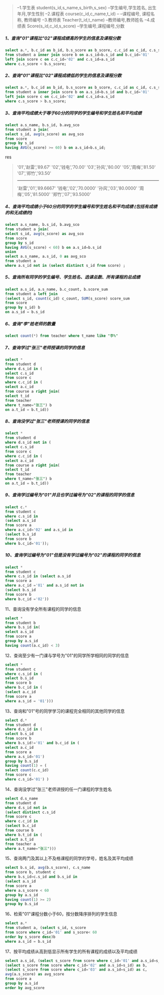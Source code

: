 >–1.学生表 
>student(s_id,s_name,s_birth,s_sex) –学生编号,学生姓名, 出生年月,学生性别 
>–2.课程表 
>course(c_id,c_name,t_id) – –课程编号, 课程名称, 教师编号 
>–3.教师表 
>Teacher(t_id,t_name) –教师编号,教师姓名 
>–4.成绩表 
>Score(s_id,c_id,s_score) –学生编号,课程编号,分数



##### 1、查询"01"课程比"02"课程成绩高的学生的信息及课程分数  

```sql
select a.*, b.c_id as b_id, b.s_score as b_score, c.c_id as c_id, c.s_score as c_score 
from student a inner join score b on a.s_id=b.s_id and b.c_id='01' 
left join score c on c.c_id='02' and c.s_id=a.s_id
where c.s_score < b.s_score;
```

##### 2、查询"01"课程比"02"课程成绩低的学生的信息及课程分数 

```sql
select a.*, b.c_id as b_id, b.s_score as b_score, c.c_id as c_id, c.s_score as c_score 
from student a inner join score b on a.s_id=b.s_id and b.c_id='01' 
left join score c on c.c_id='02' and c.s_id=a.s_id
where c.s_score > b.s_score;
```

##### 3、查询平均成绩大于等于60分的同学的学生编号和学生姓名和平均成绩

```sql
select a.s_name, b.s_id, b.avg_sco
from student a join(
select s_id, avg(s_score) as avg_sco
from score
group by s_id
having AVG(s_score) >= 60) b on a.s_id=b.s_id;
```

res

> '01','赵雷','89.67'
> '02','钱电','70.00'
> '03','孙风','80.00'
> '05','周梅','81.50'
> '07','郑竹','93.50'
>
> ------
>
> '赵雷','01','89.6667'
> '钱电','02','70.0000'
> '孙风','03','80.0000'
> '周梅','05','81.5000'
> '郑竹','07','93.5000'

##### 4、查询平均成绩小于60分的同学的学生编号和学生姓名和平均成绩 (包括有成绩的和无成绩的)

```sql
select a.s_name, b.s_id, b.avg_sco
from student a join(
select s_id, avg(s_score) as avg_sco
from score
group by s_id
having AVG(s_score) < 60) b on a.s_id=b.s_id
union
select a.s_name, a.s_id, 0 as avg_sco
from student a
where a.s_id not in (select distinct s_id from score) ;
```

##### 5、查询所有同学的学生编号、学生姓名、选课总数、所有课程的总成绩

```sql
select a.s_id, a.s_name, b.c_count, b.score_sum
from student a left join
(select s_id, count(c_id) c_count, SUM(s_score) score_sum
from score 
group by s_id) b 
on a.s_id = b.s_id
```

##### 6、查询"李"姓老师的数量

```sql
select count(*) from teacher where t_name like "李%"
```

##### 7、查询学过"张三"老师授课的同学的信息 

```sql
select *
from student d
where d.s_id in (
select c.s_id
from score c 
where c.c_id in (
select a.c_id 
from course a right join(
select t_id
from teacher
where t_name="张三") b
on a.t_id = b.t_id))
```

##### 8、查询没学过"张三"老师授课的同学的信息 

```sql
select *
from student d
where d.s_id not in (
select c.s_id
from score c 
where c.c_id in (
select a.c_id 
from course a right join(
select t_id
from teacher
where t_name="张三") b
on a.t_id = b.t_id))
```

##### 9、查询学过编号为"01"并且也学过编号为"02"的课程的同学的信息

```sql
select c.*
from student c
where c.s_id in 
(select a.s_id
from score a
where a.c_id='02' and a.s_id in 
(select b.s_id 
from score b
where b.c_id='01'));
```

##### 10、查询学过编号为"01"但是没有学过编号为"02"的课程的同学的信息

```sql
select *
from student c
where c.s_id in (select a.s_id
from score a
where a.c_id ='01' and a.s_id not in 
(select b.s_id 
from score b
where b.c_id ='02'))
```

11、查询没有学全所有课程的同学的信息

```sql
select *
from student b
where b.s_id in(
select a.s_id 
from score a
group by a.s_id
having count(a.c_id) < 3)
```

12、查询至少有一门课与学号为"01"的同学所学相同的同学的信息

```sql
select *
from student c
where c.s_id in (
select b.s_id
from score b
where b.c_id in (
(select a.c_id
from score a
where a.s_id = '01')))
```

13、查询和"01"号的同学学习的课程完全相同的其他同学的信息 

```sql
select d.*
from student d
where d.s_id in (
select b.s_id
from score b
where b.s_id!='01' and b.c_id in (
select a.c_id
from score a
where a.s_id='01') 
group by b.s_id
having count(1) = (
select count(c.c_id)
from score c
where c.s_id='01') )
```

14、查询没学过"张三"老师讲授的任一门课程的学生姓名

```sql
select d.s_name
from student d
where d.s_id not in 
(select distinct c.s_id
from score c
where c.c_id in 
(select b.c_id
from course b
where b.t_id in (
select a.t_id
from teacher a
where a.t_name="张三")))
```

15、查询两门及其以上不及格课程的同学的学号，姓名及其平均成绩

```sql
select b.s_id, avg(b.s_score), c.s_name
from score b, student c
where b.s_id=c.s_id and b.s_id in 
(select a.s_id
from score a
where a.s_score < 60
group by a.s_id
having count(1) >= 2)
group by b.s_id
```

16、检索"01"课程分数小于60，按分数降序排列的学生信息

```sql
select a.*
from student a, (select s_id, s_score
from score where c_id='01' and s_score< 60
order by s_score desc)b
where a.s_id = b.s_id
```

17、按平均成绩从高到低显示所有学生的所有课程的成绩以及平均成绩

```sql
select a.s_id, (select s_score from score where c_id='01' and a.s_id=s_id) as d,
(select s_score from score where c_id='02' and a.s_id=s_id) as b,
(select s_score from score where c_id='03' and a.s_id=s_id) as c,
avg(a.s_score) as avg_score
from score a
group by a.s_id
order by avg_score
```

